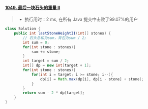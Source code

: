 #### [1049. 最后一块石头的重量 II](https://leetcode-cn.com/problems/last-stone-weight-ii/)

> - 执行用时：2 ms, 在所有 Java 提交中击败了99.07%的用户

```java
class Solution {
    public int lastStoneWeightII(int[] stones) {
        // 石头总和为sum，背包为sum / 2;
        int sum = 0;
        for(int stone : stones){
            sum += stone;
        }
        int target = sum / 2;
        int[] dp = new int[target + 1];
        for(int stone : stones){
            for(int i = target; i >= stone; i--){
                dp[i] = Math.max(dp[i], dp[i - stone] + stone);
            }
        }
        return sum - 2 * dp[target];
    }
}
```

